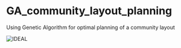 # GA_community_layout_planning
Using Genetic Algorithm for optimal planning of a community layout

![IDEAL](/fig1.jpg "Title")
